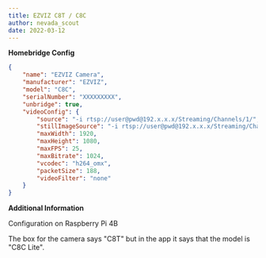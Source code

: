 ```yaml
---
title: EZVIZ C8T / C8C
author: nevada_scout
date: 2022-03-12
---
```

**Homebridge Config**

```json
{
	"name": "EZVIZ Camera",
	"manufacturer": "EZVIZ",
	"model": "C8C",
	"serialNumber": "XXXXXXXXX",
	"unbridge": true,
	"videoConfig": {
		"source": "-i rtsp://user@pwd@192.x.x.x/Streaming/Channels/1/",
		"stillImageSource": "-i rtsp://user@pwd@192.x.x.x/Streaming/Channels/1/picture",
		"maxWidth": 1920,
		"maxHeight": 1080,
		"maxFPS": 25,
		"maxBitrate": 1024,
		"vcodec": "h264_omx",
		"packetSize": 188,
		"videoFilter": "none"
	}
}
```

**Additional Information**

Configuration on Raspberry Pi 4B

The box for the camera says "C8T" but in the app it says that the model is "C8C Lite".

